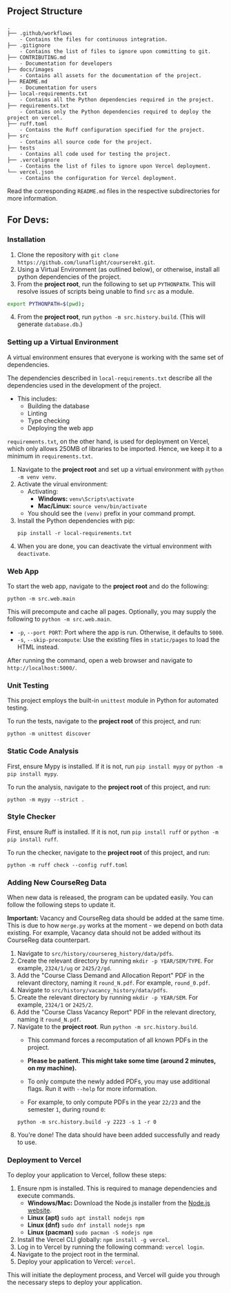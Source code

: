 ## Project Structure

```
.
├── .github/workflows
    - Contains the files for continuous integration.
├── .gitignore
    - Contains the list of files to ignore upon committing to git.
├── CONTRIBUTING.md
    - Documentation for developers
├── docs/images
    - Contains all assets for the documentation of the project.
├── README.md
    - Documentation for users
├── local-requirements.txt
    - Contains all the Python dependencies required in the project.
├── requirements.txt
    - Contains only the Python dependencies required to deploy the project on vercel.
├── ruff.toml
    - Contains the Ruff configuration specified for the project.
├── src
    - Contains all source code for the project.
├── tests
    - Contains all code used for testing the project.
├── .vercelignore
    - Contains the list of files to ignore upon Vercel deployment.
└── vercel.json
    - Contains the configuration for Vercel deployment.
```

Read the corresponding `README.md` files in the respective subdirectories for more information.

## For Devs:

### Installation

1. Clone the repository with `git clone https://github.com/lunaflight/courserekt.git`.
2. Using a Virtual Environment (as outlined below), or otherwise, install all python dependencies of the project.
3. From the **project root**, run the following to set up `PYTHONPATH`. This will resolve issues of scripts being unable to find `src` as a module.
```sh
export PYTHONPATH=$(pwd);
```
4. From the **project root**, run `python -m src.history.build`. (This will generate `database.db`.)

### Setting up a Virtual Environment
A virtual environment ensures that everyone is working with the same set of dependencies.

The dependencies described in `local-requirements.txt` describe all the dependencies used in the development of the project.

- This includes:
    - Building the database
    - Linting
    - Type checking
    - Deploying the web app

`requirements.txt`, on the other hand, is used for deployment on Vercel, which only allows 250MB of libraries to be imported. Hence, we keep it to a minimum in `requirements.txt`.

1. Navigate to the **project root** and set up a virtual environment with `python -m venv venv`.
2. Activate the virual environment:
    - Activating:
        - **Windows:** `venv\Scripts\activate`
        - **Mac/Linux:** `source venv/bin/activate`
    - You should see the `(venv)` prefix in your command prompt.
3. Install the Python dependencies with pip:
    ```shell
    pip install -r local-requirements.txt
    ```
4. When you are done, you can deactivate the virtual environment with `deactivate`.

### Web App

To start the web app, navigate to the **project root** and do the following:

```shell
python -m src.web.main
```

This will precompute and cache all pages.
Optionally, you may supply the following to `python -m src.web.main`.
- `-p`, `--port PORT`: Port where the app is run. Otherwise, it defaults to `5000`.
- `-s`, `--skip-precompute`: Use the existing files in `static/pages` to load the HTML instead.

After running the command, open a web browser and navigate to `http://localhost:5000/`. 

### Unit Testing

This project employs the built-in `unittest` module in Python for automated testing.

To run the tests, navigate to the **project root** of this project, and run:

```shell
python -m unittest discover
```

### Static Code Analysis

First, ensure Mypy is installed. If it is not, run `pip install mypy` or `python -m pip install mypy`.

To run the analysis, navigate to the **project root** of this project, and run:

```shell
python -m mypy --strict .
```

### Style Checker

First, ensure Ruff is installed. If it is not, run `pip install ruff` or `python -m pip install ruff`.

To run the checker, navigate to the **project root** of this project, and run:

```shell
python -m ruff check --config ruff.toml
```

### Adding New CourseReg Data
When new data is released, the program can be updated easily. You can follow the following steps to update it.

**Important:** Vacancy and CourseReg data should be added at the same time. This is due to how `merge.py` works at the moment - we depend on both data existing. For example, Vacancy data should not be added without its CourseReg data counterpart.

1. Navigate to `src/history/coursereg_history/data/pdfs`. 
2. Create the relevant directory by running `mkdir -p YEAR/SEM/TYPE`. For example, `2324/1/ug` or `2425/2/gd`.
3. Add the "Course Class Demand and Allocation Report" PDF in the relevant directory, naming it `round_N.pdf`.
For example, `round_0.pdf`.
4. Navigate to `src/history/vacancy_history/data/pdfs`. 
5. Create the relevant directory by running `mkdir -p YEAR/SEM`. For example, `2324/1` or `2425/2`.
6. Add the "Course Class Vacancy Report" PDF in the relevant directory, naming it `round_N.pdf`.
7. Navigate to the **project root**. Run `python -m src.history.build`.
    - This command forces a recomputation of all known PDFs in the project.

    - **Please be patient. This might take some time (around 2 minutes, on my machine).**

    - To only compute the newly added PDFs, you may use additional flags. Run it with `--help` for more information.

    - For example, to only compute PDFs in the year `22/23` and the semester `1`, during round `0`:
    ```shell
    python -m src.history.build -y 2223 -s 1 -r 0
    ```
8. You're done! The data should have been added successfully and ready to use.

### Deployment to Vercel

To deploy your application to Vercel, follow these steps:

1. Ensure npm is installed. This is required to manage dependencies and execute commands.
    - **Windows/Mac:** Download the Node.js installer from the [Node.js website](https://nodejs.org/en/download/).
    - **Linux (apt)** `sudo apt install nodejs npm`
    - **Linux (dnf)** `sudo dnf install nodejs npm`
    - **Linux (pacman)** `sudo pacman -S nodejs npm`
2. Install the Vercel CLI globally: `npm install -g vercel`.
3. Log in to Vercel by running the following command: `vercel login`.
4. Navigate to the project root in the terminal.
5. Deploy your application to Vercel: `vercel`.

This will initiate the deployment process, and Vercel will guide you through the necessary steps to deploy your application.
